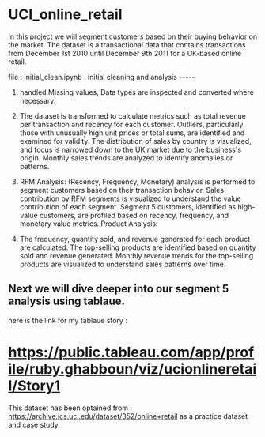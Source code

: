 # UCI_online_retail

In this project we will segment customers based on their buying behavior on the market. The dataset is a transactional data that contains transactions from December 1st 2010 until December 9th 2011 for a UK-based online retail.

file : initial_clean.ipynb :
initial cleaning and analysis -----

1. handled Missing values, Data types are inspected and converted where necessary.

2. The dataset is transformed to calculate metrics such as total revenue per transaction and recency for each customer.
Outliers, particularly those with unusually high unit prices or total sums, are identified and examined for validity.
The distribution of sales by country is visualized, and focus is narrowed down to the UK market due to the business's origin.
Monthly sales trends are analyzed to identify anomalies or patterns.

3. RFM Analysis: (Recency, Frequency, Monetary) analysis is performed to segment customers based on their transaction behavior.
Sales contribution by RFM segments is visualized to understand the value contribution of each segment.
Segment 5 customers, identified as high-value customers, are profiled based on recency, frequency, and monetary value metrics.
Product Analysis:

4. The frequency, quantity sold, and revenue generated for each product are calculated.
The top-selling products are identified based on quantity sold and revenue generated.
Monthly revenue trends for the top-selling products are visualized to understand sales patterns over time.

## Next we will dive deeper into our segment 5 analysis using tablaue.
here is the link for my tablaue story :
# https://public.tableau.com/app/profile/ruby.ghabboun/viz/ucionlineretail/Story1

This dataset has been optained from : https://archive.ics.uci.edu/dataset/352/online+retail
as a practice dataset and case study.
